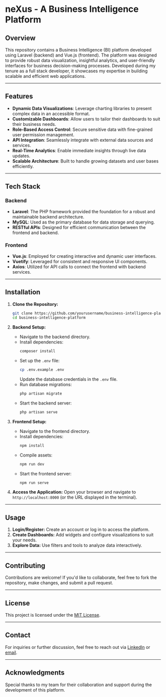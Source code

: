 # neXus - A Business Intelligence Platform

## Overview
This repository contains a Business Intelligence (BI) platform developed using Laravel (backend) and Vue.js (frontend). The platform was designed to provide robust data visualization, insightful analytics, and user-friendly interfaces for business decision-making processes. Developed during my tenure as a full stack developer, it showcases my expertise in building scalable and efficient web applications.

---

## Features
- **Dynamic Data Visualizations**: Leverage charting libraries to present complex data in an accessible format.
- **Customizable Dashboards**: Allow users to tailor their dashboards to suit their business needs.
- **Role-Based Access Control**: Secure sensitive data with fine-grained user permission management.
- **API Integration**: Seamlessly integrate with external data sources and services.
- **Real-Time Analytics**: Enable immediate insights through live data updates.
- **Scalable Architecture**: Built to handle growing datasets and user bases efficiently.

---

## Tech Stack
### Backend
- **Laravel**: The PHP framework provided the foundation for a robust and maintainable backend architecture.
- **MySQL**: Used as the primary database for data storage and querying.
- **RESTful APIs**: Designed for efficient communication between the frontend and backend.

### Frontend
- **Vue.js**: Employed for creating interactive and dynamic user interfaces.
- **Vuetify**: Leveraged for consistent and responsive UI components.
- **Axios**: Utilized for API calls to connect the frontend with backend services.

---

## Installation

1. **Clone the Repository:**
   ```bash
   git clone https://github.com/yourusername/business-intelligence-platform.git
   cd business-intelligence-platform
   ```

2. **Backend Setup:**
   - Navigate to the backend directory.
   - Install dependencies:
     ```bash
     composer install
     ```
   - Set up the `.env` file:
     ```bash
     cp .env.example .env
     ```
     Update the database credentials in the `.env` file.
   - Run database migrations:
     ```bash
     php artisan migrate
     ```
   - Start the backend server:
     ```bash
     php artisan serve
     ```

3. **Frontend Setup:**
   - Navigate to the frontend directory.
   - Install dependencies:
     ```bash
     npm install
     ```
   - Compile assets:
     ```bash
     npm run dev
     ```
   - Start the frontend server:
     ```bash
     npm run serve
     ```

4. **Access the Application:**
   Open your browser and navigate to `http://localhost:8000` (or the URL displayed in the terminal).

---

## Usage
1. **Login/Register:** Create an account or log in to access the platform.
2. **Create Dashboards:** Add widgets and configure visualizations to suit your needs.
3. **Explore Data:** Use filters and tools to analyze data interactively.

---

## Contributing
Contributions are welcome! If you'd like to collaborate, feel free to fork the repository, make changes, and submit a pull request.

---

## License
This project is licensed under the [MIT License](LICENSE).

---

## Contact
For inquiries or further discussion, feel free to reach out via [LinkedIn](https://linkedin.com/in/daniel-sias) or [email](mailto:daniel.sias@example.com).

---

## Acknowledgments
Special thanks to my team for their collaboration and support during the development of this platform.
